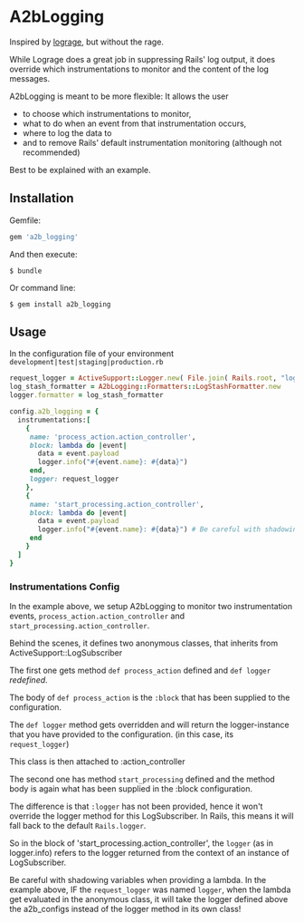 # A2bLogging
Inspired by [lograge](https://github.com/roidrage/lograge), but without the rage.

While Lograge does a great job in suppressing Rails' log output, it does override which instrumentations
to monitor and the content of the log messages.

A2bLogging is meant to be more flexible: It allows the user
- to choose which instrumentations to monitor,
- what to do when an event from that instrumentation occurs,
- where to log the data to
- and to remove Rails' default instrumentation monitoring (although not recommended)

Best to be explained with an example.

## Installation

Gemfile:

```ruby
gem 'a2b_logging'
```

And then execute:

    $ bundle

Or command line:

    $ gem install a2b_logging

## Usage
  In the configuration file of your environment `development|test|staging|production.rb`

  ```ruby
  request_logger = ActiveSupport::Logger.new( File.join( Rails.root, "log", "process_action.log") )
  log_stash_formatter = A2bLogging::Formatters::LogStashFormatter.new
  logger.formatter = log_stash_formatter

  config.a2b_logging = {
    instrumentations:[ 
      {
       name: 'process_action.action_controller',
       block: lambda do |event|
         data = event.payload
         logger.info("#{event.name}: #{data}")
       end,
       logger: request_logger
      },
      {
       name: 'start_processing.action_controller',
       block: lambda do |event|
         data = event.payload
         logger.info("#{event.name}: #{data}") # Be careful with shadowing
       end
      }
    ] 
  }
  ```

### Instrumentations Config
  In the example above, we setup A2bLogging to monitor two instrumentation events, `process_action.action_controller` and `start_processing.action_controller`.

  Behind the scenes, it defines two anonymous classes, that inherits from ActiveSupport::LogSubscriber

  The first one gets method `def process_action` defined and `def logger` *redefined*.

  The body of `def process_action` is the `:block` that has been supplied to the configuration. 
  
  The `def logger` method gets overridden and will return the logger-instance that you have provided to the configuration. (in this case, its `request_logger`)

  This class is then attached to :action_controller

  The second one has method `start_processing` defined and the method body is again what has been supplied in the :block configuration. 

  The difference is that `:logger` has not been provided, hence it won't override the logger method for this LogSubscriber. In Rails, this means it will fall back to the default `Rails.logger`.

  So in the block of 'start_processing.action_controller', the `logger` (as in logger.info) refers to the logger returned from the context of an instance of LogSubscriber. 

  Be careful with shadowing variables when providing a lambda. 
  In the example above, IF the `request_logger` was named `logger`, when the lambda get evaluated in the anonymous class, it will take the logger defined above the a2b_configs instead of the logger method in its own class!




  


